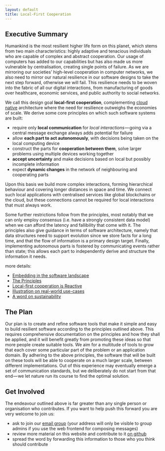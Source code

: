 ```yaml
---
layout: default
title: Local-First Cooperation
---
```


## Executive Summary

Humankind is the most resilient higher life form on this planet, which stems from two main characteristics: highly adaptive and tenacious individuals who are capable of complex and abstract cooperation.
Our usage of computers has added to our capabilities but has also made us more vulnerable by centralisation, creating single points of failure.
As we are mirroring our societies’ high-level cooperation in computer networks, we also need to mirror our natural resilience in our software designs to take the next step forward, otherwise we will fail.
This resilience needs to be woven into the fabric of all our digital interactions, from manufacturing of goods over healthcare, economic services, and public authority to social networks.

We call this design goal **local-first cooperation**, complementing [cloud native](https://www.cncf.io/) architecture where the need for resilience outweighs the economies of scale.
We derive some core principles on which such software systems are built:

- require only **local communication** for _local interactions_ — going via a central message exchange always adds potential for failure
- allow **each part to act autonomously**, with decisions being taken on the local computing device
- construct the parts for **cooperation between them**, solve larger problems using multiple devices working together
- **accept uncertainty** and make decisions based on local but possibly incomplete information
- expect **dynamic changes** in the network of neighbouring and cooperating parts

Upon this basis we build more complex interactions, forming hierarchical behaviour and covering longer distances in space and time.
We connect such local applications with centralised services like global blockchains or the cloud, but these connections cannot be required for local interactions that must always work.

Some further restrictions follow from the principles, most notably that we can only employ consensus (i.e. have a strongly consistent data model) when we can afford the latency and fallibility that come with it.
The principles also give guidance in terms of software architecture, namely that data structures need to support evolution since we store facts for a long time, and that the flow of information is a primary design target.
Finally, implementing autonomous parts is fostered by communicating events rather than state; this allows each part to independently derive and structure the information it needs.

more details:

- [Embedding in the software landscape](robust-cooperation.html)
- [The Principles](principles/index.html)
- [Local-first cooperation is Reactive](local-first-is-reactive.html)
- [Illustration on real-world use-cases](use-cases/index.html)
- [A word on sustainability](sustainability.html)

## The Plan

Our plan is to create and refine software tools that make it simple and easy to build resilient software according to the principles outlined above.
This requires comprehensive documentation on the principles and how they shall be applied, and it will benefit greatly from promoting these ideas so that more people create suitable tools.
We aim for a multitude of tools to grow that each cover some particular part of the problem or an application domain.
By adhering to the above principles, the software that will be built on these tools will be able to cooperate on a much larger scale, between different implementations.
Out of this experience may eventually emerge a set of communication standards, but we deliberately do not start from that end — we let nature run its course to find the optimal solution.

## Get Involved

The endeavour outlined above is far greater than any single person or organisation who contributes.
If you want to help push this forward you are very welcome to join us:

- ask to join our [email group](https://groups.google.com/g/local-first-cooperation) (your address will only be visible to group admins if you use the web frontend for composing messages)
- review more material on this website and contribute to it [on github](https://github.com/local-first-cooperation/website)
- spread the word by forwarding this information to those who you think should contribute
